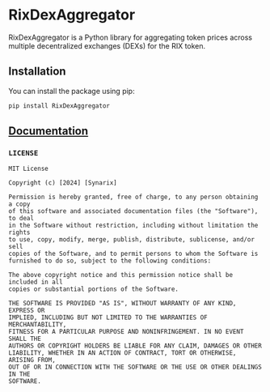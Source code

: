 # RixDexAggregator

RixDexAggregator is a Python library for aggregating token prices across multiple decentralized exchanges (DEXs) for the RIX token.

## Installation
You can install the package using pip:

```bash
pip install RixDexAggregator
```

##  [Documentation](docs/index.md)

### `LICENSE`
```plaintext
MIT License

Copyright (c) [2024] [Synarix]

Permission is hereby granted, free of charge, to any person obtaining a copy
of this software and associated documentation files (the "Software"), to deal
in the Software without restriction, including without limitation the rights
to use, copy, modify, merge, publish, distribute, sublicense, and/or sell
copies of the Software, and to permit persons to whom the Software is
furnished to do so, subject to the following conditions:

The above copyright notice and this permission notice shall be included in all
copies or substantial portions of the Software.

THE SOFTWARE IS PROVIDED "AS IS", WITHOUT WARRANTY OF ANY KIND, EXPRESS OR
IMPLIED, INCLUDING BUT NOT LIMITED TO THE WARRANTIES OF MERCHANTABILITY,
FITNESS FOR A PARTICULAR PURPOSE AND NONINFRINGEMENT. IN NO EVENT SHALL THE
AUTHORS OR COPYRIGHT HOLDERS BE LIABLE FOR ANY CLAIM, DAMAGES OR OTHER
LIABILITY, WHETHER IN AN ACTION OF CONTRACT, TORT OR OTHERWISE, ARISING FROM,
OUT OF OR IN CONNECTION WITH THE SOFTWARE OR THE USE OR OTHER DEALINGS IN THE
SOFTWARE.
```